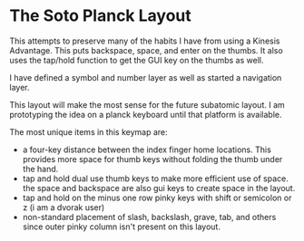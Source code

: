 # The Soto Planck Layout

This attempts to preserve many of the habits I have from using a Kinesis Advantage.
This puts backspace, space, and enter on the thumbs.
It also uses the tap/hold function to get the GUI key on the thumbs as well.

I have defined a symbol and number layer as well as started a navigation layer.

This layout will make the most sense for the future subatomic layout.
I am prototyping the idea on a planck keyboard until that platform is available.

The most unique items in this keymap are:

- a four-key distance between the index finger home locations.  This provides more space for thumb keys without folding the thumb under the hand.
- tap and hold dual use thumb keys to make more efficient use of space.  the space and backspace are also gui keys to create space in the layout.
- tap and hold on the minus one row pinky keys with shift or semicolon or z (i am a dvorak user)
- non-standard placement of slash, backslash, grave, tab, and others since outer pinky column isn't present on this layout.

